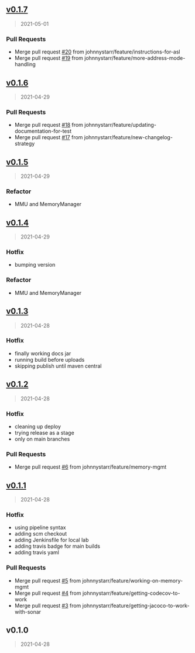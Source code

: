 
<a name="v0.1.7"></a>
## [v0.1.7](https://github.com/johnnystarr/jvm65/compare/v0.1.6...v0.1.7)

> 2021-05-01

### Pull Requests

* Merge pull request [#20](https://github.com/johnnystarr/jvm65/issues/20) from johnnystarr/feature/instructions-for-asl
* Merge pull request [#19](https://github.com/johnnystarr/jvm65/issues/19) from johnnystarr/feature/more-address-mode-handling


<a name="v0.1.6"></a>
## [v0.1.6](https://github.com/johnnystarr/jvm65/compare/v0.1.5...v0.1.6)

> 2021-04-29

### Pull Requests

* Merge pull request [#18](https://github.com/johnnystarr/jvm65/issues/18) from johnnystarr/feature/updating-documentation-for-test
* Merge pull request [#17](https://github.com/johnnystarr/jvm65/issues/17) from johnnystarr/feature/new-changelog-strategy


<a name="v0.1.5"></a>
## [v0.1.5](https://github.com/johnnystarr/jvm65/compare/v0.1.4...v0.1.5)

> 2021-04-29

### Refactor

* MMU and MemoryManager


<a name="v0.1.4"></a>
## [v0.1.4](https://github.com/johnnystarr/jvm65/compare/v0.1.3...v0.1.4)

> 2021-04-29

### Hotfix

* bumping version

### Refactor

* MMU and MemoryManager


<a name="v0.1.3"></a>
## [v0.1.3](https://github.com/johnnystarr/jvm65/compare/v0.1.2...v0.1.3)

> 2021-04-28

### Hotfix

* finally working docs jar
* running build before uploads
* skipping publish until maven central


<a name="v0.1.2"></a>
## [v0.1.2](https://github.com/johnnystarr/jvm65/compare/v0.1.1...v0.1.2)

> 2021-04-28

### Hotfix

* cleaning up deploy
* trying release as a stage
* only on main branches

### Pull Requests

* Merge pull request [#6](https://github.com/johnnystarr/jvm65/issues/6) from johnnystarr/feature/memory-mgmt


<a name="v0.1.1"></a>
## [v0.1.1](https://github.com/johnnystarr/jvm65/compare/v0.1.0...v0.1.1)

> 2021-04-28

### Hotfix

* using pipeline syntax
* adding scm checkout
* adding Jenkinsfile for local lab
* adding travis badge for main builds
* adding travis yaml

### Pull Requests

* Merge pull request [#5](https://github.com/johnnystarr/jvm65/issues/5) from johnnystarr/feature/working-on-memory-mgmt
* Merge pull request [#4](https://github.com/johnnystarr/jvm65/issues/4) from johnnystarr/feature/getting-codecov-to-work
* Merge pull request [#3](https://github.com/johnnystarr/jvm65/issues/3) from johnnystarr/feature/getting-jacoco-to-work-with-sonar


<a name="v0.1.0"></a>
## v0.1.0

> 2021-04-28

